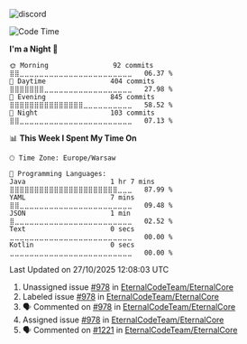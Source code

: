 ![discord](https://discord.c99.nl/widget/theme-4/533345209434767372.png)

<!--START_SECTION:waka-->
![Code Time](http://img.shields.io/badge/Code%20Time-418%20hrs%2042%20mins-blue)

**I'm a Night 🦉** 

```text
🌞 Morning                92 commits          ⣿⣿⣀⣀⣀⣀⣀⣀⣀⣀⣀⣀⣀⣀⣀⣀⣀⣀⣀⣀⣀⣀⣀⣀⣀   06.37 % 
🌆 Daytime                404 commits         ⣿⣿⣿⣿⣿⣿⣿⣀⣀⣀⣀⣀⣀⣀⣀⣀⣀⣀⣀⣀⣀⣀⣀⣀⣀   27.98 % 
🌃 Evening                845 commits         ⣿⣿⣿⣿⣿⣿⣿⣿⣿⣿⣿⣿⣿⣿⣿⣀⣀⣀⣀⣀⣀⣀⣀⣀⣀   58.52 % 
🌙 Night                  103 commits         ⣿⣿⣀⣀⣀⣀⣀⣀⣀⣀⣀⣀⣀⣀⣀⣀⣀⣀⣀⣀⣀⣀⣀⣀⣀   07.13 % 
```


📊 **This Week I Spent My Time On** 

```text
🕑︎ Time Zone: Europe/Warsaw

💬 Programming Languages: 
Java                     1 hr 7 mins         ⣿⣿⣿⣿⣿⣿⣿⣿⣿⣿⣿⣿⣿⣿⣿⣿⣿⣿⣿⣿⣿⣿⣀⣀⣀   87.99 % 
YAML                     7 mins              ⣿⣿⣀⣀⣀⣀⣀⣀⣀⣀⣀⣀⣀⣀⣀⣀⣀⣀⣀⣀⣀⣀⣀⣀⣀   09.48 % 
JSON                     1 min               ⣿⣀⣀⣀⣀⣀⣀⣀⣀⣀⣀⣀⣀⣀⣀⣀⣀⣀⣀⣀⣀⣀⣀⣀⣀   02.52 % 
Text                     0 secs              ⣀⣀⣀⣀⣀⣀⣀⣀⣀⣀⣀⣀⣀⣀⣀⣀⣀⣀⣀⣀⣀⣀⣀⣀⣀   00.00 % 
Kotlin                   0 secs              ⣀⣀⣀⣀⣀⣀⣀⣀⣀⣀⣀⣀⣀⣀⣀⣀⣀⣀⣀⣀⣀⣀⣀⣀⣀   00.00 % 
```


 Last Updated on 27/10/2025 12:08:03 UTC
<!--END_SECTION:waka-->

<!--START_SECTION:activity-->
1.  Unassigned issue [#978](https://github.com/EternalCodeTeam/EternalCore/issues/978) in [EternalCodeTeam/EternalCore](https://github.com/EternalCodeTeam/EternalCore)
2.  Labeled issue [#978](https://github.com/EternalCodeTeam/EternalCore/issues/978) in [EternalCodeTeam/EternalCore](https://github.com/EternalCodeTeam/EternalCore)
3. 🗣 Commented on [#978](https://github.com/EternalCodeTeam/EternalCore/issues/978#issuecomment-3446664264) in [EternalCodeTeam/EternalCore](https://github.com/EternalCodeTeam/EternalCore)
4.  Assigned issue [#978](https://github.com/EternalCodeTeam/EternalCore/issues/978) in [EternalCodeTeam/EternalCore](https://github.com/EternalCodeTeam/EternalCore)
5. 🗣 Commented on [#1221](https://github.com/EternalCodeTeam/EternalCore/pull/1221#issuecomment-3444433302) in [EternalCodeTeam/EternalCore](https://github.com/EternalCodeTeam/EternalCore)
<!--END_SECTION:activity-->

